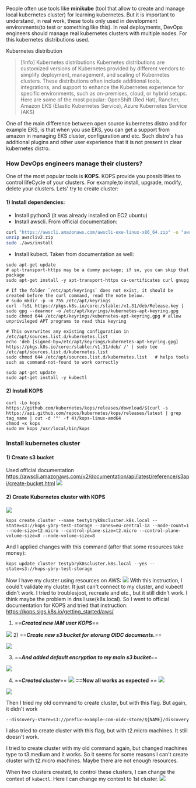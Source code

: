 
People often use tools like **minikube** (tool that allow to create and manage local kubernetes cluster) for learning kubernetes. But it is important to understand, in real work, these tools only used in development environments(to test or something like this). 
In real deployments, DevOps engineers should manage real kubernetes clusters with multiple nodes. For this kubernetes distributions used. 

Kubernetes distribution
>[!info] Kubernetes distributions
>Kubernetes distributions are customized versions of Kubernetes provided by different vendors to simplify deployment, management, and scaling of Kubernetes clusters. These distributions often include additional tools, integrations, and support to enhance the Kubernetes experience for specific environments, such as on-premises, cloud, or hybrid setups. Here are some of the most popular: OpenShift (Red Hat), Rancher, Amazon EKS (Elastic Kubernetes Service), Azure Kubernetes Service (AKS)

One of the main difference between open source kubernetes distro and for example EKS, is that when you use EKS, you can get a support from amazon in managing EKS cluster, configuration and etc. Such distro's has additional plugins and other user experience that it is not present in clear kubernetes distro.

### How DevOps engineers manage their clusters?

One of the most popular tools is **KOPS**. KOPS provide you possibilities to control lifeCycle of your clusters. For example,to install, upgrade, modify, delete your clusters. 
Lets' try to create cluster:

#### 1) Install dependencies:
- Install python3 (it was already installed on EC2 ubuntu)
- Install awscli. From official documentation:
``` bash
curl "https://awscli.amazonaws.com/awscli-exe-linux-x86_64.zip" -o "awscliv2.zip"
unzip awscliv2.zip
sudo ./aws/install
```
- Install kubect. Taken from documentation as well:

```shell
sudo apt-get update
# apt-transport-https may be a dummy package; if so, you can skip that package
sudo apt-get install -y apt-transport-https ca-certificates curl gnupg

# If the folder `/etc/apt/keyrings` does not exist, it should be created before the curl command, read the note below.
# sudo mkdir -p -m 755 /etc/apt/keyrings
curl -fsSL https://pkgs.k8s.io/core:/stable:/v1.31/deb/Release.key | sudo gpg --dearmor -o /etc/apt/keyrings/kubernetes-apt-keyring.gpg
sudo chmod 644 /etc/apt/keyrings/kubernetes-apt-keyring.gpg # allow unprivileged APT programs to read this keyring
```

```shell
# This overwrites any existing configuration in /etc/apt/sources.list.d/kubernetes.list
echo 'deb [signed-by=/etc/apt/keyrings/kubernetes-apt-keyring.gpg] https://pkgs.k8s.io/core:/stable:/v1.31/deb/ /' | sudo tee /etc/apt/sources.list.d/kubernetes.list
sudo chmod 644 /etc/apt/sources.list.d/kubernetes.list   # helps tools such as command-not-found to work correctly
```

```shell
sudo apt-get update
sudo apt-get install -y kubectl
```
#### 2) Install KOPS
```shell
curl -Lo kops https://github.com/kubernetes/kops/releases/download/$(curl -s https://api.github.com/repos/kubernetes/kops/releases/latest | grep tag_name | cut -d '"' -f 4)/kops-linux-amd64
chmod +x kops
sudo mv kops /usr/local/bin/kops
```

### Install kubernetes cluster

#### 1) Create s3 bucket
Used official documentation https://awscli.amazonaws.com/v2/documentation/api/latest/reference/s3api/create-bucket.html
![](Attachments/Pasted%20image%2020240917163640.png)
#### 2) Create Kubernetes cluster with KOPS

![](Attachments/Pasted%20image%2020240917171517.png)

```shell
kops create cluster --name testybryk8scluster.k8s.local --state=s3://kops-ybry-test-storage --zones=eu-central-1a --node-count=1 --node-size=t2.micro --control-plane-size=t2.micro --control-plane-volume-size=8 --node-volume-size=8
```

And I applied changes with this command (after that some resources take money):
``` shell
kops update cluster testybryk8scluster.k8s.local --yes --state=s3://kops-ybry-test-storage
```

Now I have my cluster using resources on AWS: 
![](Attachments/Pasted%20image%2020240917173307.png)
With this instruction, I could't validate my cluster. It just can't connect to my cluster, and kubectl didn't work. I tried to troublesjoot, recreate and etc., but it still didn't work. I think maybe the problem in dns I use(k8s.local). So I went to official documentation for KOPS and tried that instruction:
https://kops.sigs.k8s.io/getting_started/aws/

1) ==***Created new IAM user KOPS***==

![](Attachments/Pasted%20image%2020240918205223.png)
2) ==***Create  new s3 bucket for storung OIDC documents.***==

![](Attachments/Pasted%20image%2020240918205338.png)

3) ==***And added default encryption to my main s3 bucket***==

![](Attachments/Pasted%20image%2020240918205526.png)

4) ==***Created cluster***==
![](Attachments/Pasted%20image%2020240918205822.png)
**==Now all works as expected** ==
![](Attachments/Pasted%20image%2020240918210047.png)


![](Attachments/Pasted%20image%2020240918210349.png)



Then I tried my old command to create cluster, but with this flag. But again, it didn't work
```shell
--discovery-store=s3://prefix-example-com-oidc-store/${NAME}/discovery
```

I also tried to create cluster with this flag, but with t2.micro machines. It still doesn't work.

I tried to create cluster with my old command again, but changed machines type to t3.medium and it works.
So it seems for some reasons I can't create cluster with t2.micro machines. Maybe there are not enough resources.


When two clusters created, to control these clusters, I can change the context of `kubectl`. 
Here I can change my context to 1st cluster.
![](Attachments/Pasted%20image%2020240918224322.png)

